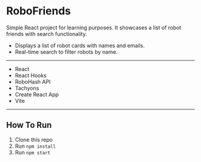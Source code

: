 # RoboFriends

Simple React project for learning purposes. It showcases a list of robot friends with search functionality.

* Displays a list of robot cards with names and emails. 
* Real-time search to filter robots by name.

---
* React
* React Hooks
* RoboHash API
* Tachyons
* Create React App
* Vite
---
## How To Run
1. Clone this repo
2. Run `npm install`
3. Run `npm start`

